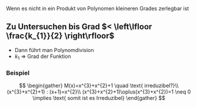 Wenn es nicht in ein Produkt von Polynomen kleineren Grades zerlegbar ist 

## Zu Untersuchen bis Grad $< \left\lfloor  \frac{k_{1}}{2}  \right\rfloor$
- Dann führt man Polynomdivision 
- $k_{1}$ => Grad der Funktion 
### Beispiel
$$
\begin{gather}
M(x)=x^{3}+x^{2}+1 \quad \text{ irreduzibel?}\\
(x^{3}+x^{2}+1) : (x+1)=x^{2}\\
(x^{3}+x^{2}+1)\oplus(x^{3}+x^{2})=1 \neq 0 \implies \text{ somit ist es Irreduzibel}
\end{gather}
$$

